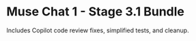 # Muse Chat 1 - Stage 3.1 Bundle

Includes Copilot code review fixes, simplified tests, and cleanup.